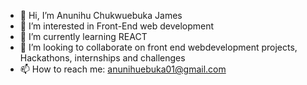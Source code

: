 - 👋 Hi, I’m Anunihu Chukwuebuka James
- 👀 I’m interested in Front-End web development
- 🌱 I’m currently learning REACT
- 💞️ I’m looking to collaborate on front end webdevelopment projects, Hackathons, internships and challenges
- 📫 How to reach me: anunihuebuka01@gmail.com

<!---
Chukwuebukaj/Chukwuebukaj is a ✨ special ✨ repository because its `README.md` (this file) appears on your GitHub profile.
You can click the Preview link to take a look at your changes.
--->
